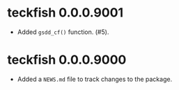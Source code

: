 <!-- NEWS.md is maintained by https://fledge.cynkra.com, contributors should not edit this file -->

# teckfish 0.0.0.9001

- Added `gsdd_cf()` function. (#5).


# teckfish 0.0.0.9000

- Added a `NEWS.md` file to track changes to the package.
